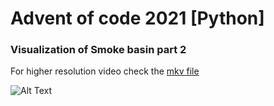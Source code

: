 # Advent of code 2021 [Python]

### Visualization of Smoke basin part 2
For higher resolution video check the [mkv file](day9/visualization.mkv)

![Alt Text](day9/visualization.gif)